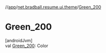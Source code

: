 //[app](../../index.md)/[net.bradball.resume.ui.theme](index.md)/[Green_200](-green_200.md)

# Green_200

[androidJvm]\
val [Green_200](-green_200.md): Color
